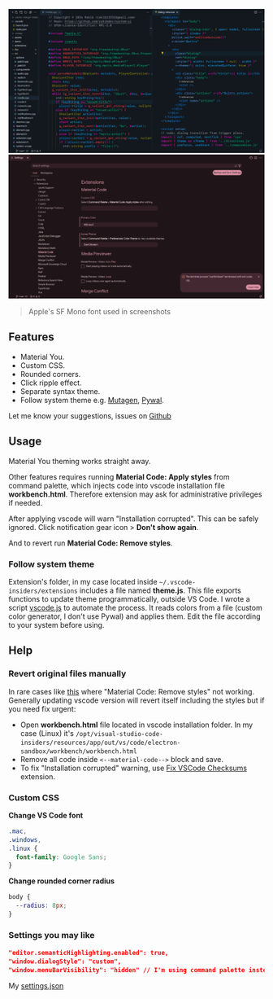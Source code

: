 ![Material Code Editor](https://raw.githubusercontent.com/rakibdev/material-code/main/screenshots/editor.png)
![Material Code Settings](https://raw.githubusercontent.com/rakibdev/material-code/main/screenshots/settings.png)

> Apple's SF Mono font used in screenshots

## Features

- Material You.
- Custom CSS.
- Rounded corners.
- Click ripple effect.
- Separate syntax theme.
- Follow system theme e.g. [Mutagen](https://github.com/InioX/matugen), [Pywal](https://github.com/dylanaraps/pywal).

Let me know your suggestions, issues on [Github](https://github.com/rakibdev/material-code/issues)

## Usage

Material You theming works straight away.

Other features requires running **Material Code: Apply styles** from command palette, which injects code into vscode installation file **workbench.html**. Therefore extension may ask for administrative privileges if needed.

After applying vscode will warn "Installation corrupted". This can be safely ignored. Click notification gear icon > **Don't show again**.

And to revert run **Material Code: Remove styles**.

### Follow system theme

Extension's folder, in my case located inside `~/.vscode-insiders/extensions` includes a file named **theme.js**. This file exports functions to update theme programmatically, outside VS Code. I wrote a script [vscode.js](home/rakib/Downloads/apps-script/theme/vscode.js) to automate the process. It reads colors from a file (custom color generator, I don't use Pywal) and applies them. Edit the file according to your system before using.

## Help

### Revert original files manually

In rare cases like [this](https://github.com/rakibdev/material-code/issues/2) where "Material Code: Remove styles" not working. Generally updating vscode version will revert itself including the styles but if you need fix urgent:

- Open **workbench.html** file located in vscode installation folder.
  In my case (Linux) it's `/opt/visual-studio-code-insiders/resources/app/out/vs/code/electron-sandbox/workbench/workbench.html`
- Remove all code inside `<--material-code-->` block and save.
- To fix "Installation corrupted" warning, use [Fix VSCode Checksums](https://marketplace.visualstudio.com/items?itemName=lehni.vscode-fix-checksums) extension.

### Custom CSS

**Change VS Code font**<br>

```css
.mac,
.windows,
.linux {
  font-family: Google Sans;
}
```

**Change rounded corner radius**<br>

```css
body {
  --radius: 8px;
}
```

### Settings you may like

```json
"editor.semanticHighlighting.enabled": true,
"window.dialogStyle": "custom",
"window.menuBarVisibility": "hidden" // I'm using command palette instead.
```

My [settings.json](https://github.com/rakibdev/dotfiles/blob/main/home/rakib/.config/Code%20-%20Insiders/User/settings.json)
